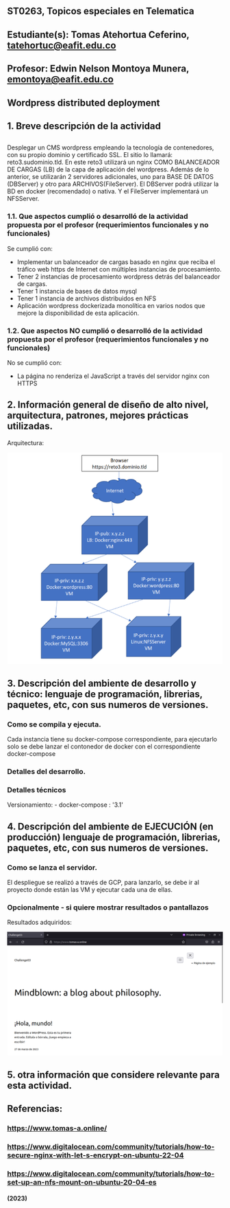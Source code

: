 ## ST0263, Topicos especiales en Telematica
##
## Estudiante(s): Tomas Atehortua Ceferino, tatehortuc@eafit.edu.co
##
## Profesor: Edwin Nelson Montoya Munera, emontoya@eafit.edu.co
##

## Wordpress distributed deployment
##
## 1. Breve descripción de la actividad
##
Desplegar un CMS wordpress empleando la tecnología de contenedores, con su propio dominio y certificado SSL. El sitio lo llamará: reto3.sudominio.tld.
En este reto3 utilizará un nginx COMO BALANCEADOR DE CARGAS (LB) de la capa de aplicación del wordpress.
Además de lo anterior, se utilizarán 2 servidores adicionales, uno para BASE DE DATOS (DBServer) y otro para ARCHIVOS(FileServer). El DBServer podrá utilizar la BD en docker (recomendado) o nativa. Y el FileServer implementará un NFSServer.

### 1.1. Que aspectos cumplió o desarrolló de la actividad propuesta por el profesor (requerimientos funcionales y no funcionales)
Se cumplió con:

- Implementar un balanceador de cargas basado en nginx que reciba el tráfico web https de
Internet con múltiples instancias de procesamiento.
- Tener 2 instancias de procesamiento wordpress detrás del balanceador de cargas.
- Tener 1 instancia de bases de datos mysql
- Tener 1 instancia de archivos distribuidos en NFS
- Aplicación wordpress dockerizada monolítica en varios nodos que mejore la disponibilidad de
esta aplicación.

### 1.2. Que aspectos NO cumplió o desarrolló de la actividad propuesta por el profesor (requerimientos funcionales y no funcionales)
No se cumplió con:
- La página no renderiza el JavaScript a través del servidor nginx con HTTPS

## 2. Información general de diseño de alto nivel, arquitectura, patrones, mejores prácticas utilizadas.
Arquitectura: 

![architecture](./utils/architecture.png)

## 3. Descripción del ambiente de desarrollo y técnico: lenguaje de programación, librerias, paquetes, etc, con sus numeros de versiones.

### Como se compila y ejecuta.

Cada instancia tiene su docker-compose correspondiente, para ejecutarlo solo se debe lanzar el contonedor de docker con el correspondiente docker-compose

### Detalles del desarrollo.

### Detalles técnicos
Versionamiento:
    - docker-compose :  '3.1'

## 4. Descripción del ambiente de EJECUCIÓN (en producción) lenguaje de programación, librerias, paquetes, etc, con sus numeros de versiones.


### Como se lanza el servidor.
El despliegue se realizó a través de GCP, para lanzarlo, se debe ir al proyecto donde están las VM y ejecutar cada una de ellas.

### Opcionalmente - si quiere mostrar resultados o pantallazos 
Resultados adquiridos:

![architecture](./utils/results.png)

## 5. otra información que considere relevante para esta actividad.

## Referencias:

### https://www.tomas-a.online/ 
### https://www.digitalocean.com/community/tutorials/how-to-secure-nginx-with-let-s-encrypt-on-ubuntu-22-04
### https://www.digitalocean.com/community/tutorials/how-to-set-up-an-nfs-mount-on-ubuntu-20-04-es

#### (2023)